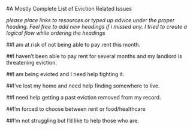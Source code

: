#A Mostly Complete List of Eviction Related Issues

_please place links to resources or typed up advice under the proper heading. Feel free to add new headings if i missed any. I tried to create a logical flow while ordering the headings_

##I am at risk of not being able to pay rent this month.

##I haven’t been able to pay rent for several months and my landlord is threatening eviction. 

##I am being evicted and I need help fighting it. 

##I’ve lost my home and need help finding somewhere to live. 

##I need help getting a past eviction removed from my record. 

##I’m forced to choose between rent or food/healthcare 

##I’m not struggling but I’d like to help those who are. 
